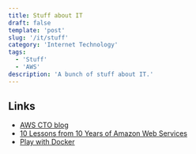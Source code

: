 ```yaml
---
title: Stuff about IT
draft: false
template: 'post'
slug: '/it/stuff'
category: 'Internet Technology'
tags:
  - 'Stuff'
  - 'AWS'
description: 'A bunch of stuff about IT.'
---
```


## Links

- [AWS CTO blog](https://www.allthingsdistributed.com/)
- [10 Lessons from 10 Years of Amazon Web Services](https://www.allthingsdistributed.com/2016/03/10-lessons-from-10-years-of-aws.html)
- [Play with Docker](https://training.play-with-docker.com/alacart/)